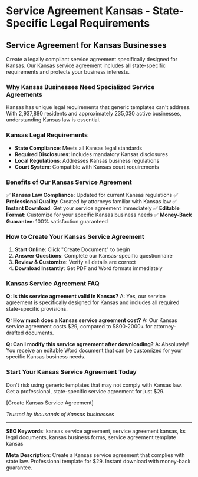 # Service Agreement Kansas - State-Specific Legal Requirements

## Service Agreement for Kansas Businesses

Create a legally compliant service agreement specifically designed for Kansas. Our Kansas service agreement includes all state-specific requirements and protects your business interests.

### Why Kansas Businesses Need Specialized Service Agreements

Kansas has unique legal requirements that generic templates can't address. With 2,937,880 residents and approximately 235,030 active businesses, understanding Kansas law is essential.

### Kansas Legal Requirements

- **State Compliance**: Meets all Kansas legal standards
- **Required Disclosures**: Includes mandatory Kansas disclosures
- **Local Regulations**: Addresses Kansas business regulations
- **Court System**: Compatible with Kansas court requirements

### Benefits of Our Kansas Service Agreement

✅ **Kansas Law Compliance**: Updated for current Kansas regulations
✅ **Professional Quality**: Created by attorneys familiar with Kansas law
✅ **Instant Download**: Get your service agreement immediately
✅ **Editable Format**: Customize for your specific Kansas business needs
✅ **Money-Back Guarantee**: 100% satisfaction guaranteed

### How to Create Your Kansas Service Agreement

1. **Start Online**: Click "Create Document" to begin
2. **Answer Questions**: Complete our Kansas-specific questionnaire
3. **Review & Customize**: Verify all details are correct
4. **Download Instantly**: Get PDF and Word formats immediately

### Kansas Service Agreement FAQ

**Q: Is this service agreement valid in Kansas?**
A: Yes, our service agreement is specifically designed for Kansas and includes all required state-specific provisions.

**Q: How much does a Kansas service agreement cost?**
A: Our Kansas service agreement costs $29, compared to $800-2000+ for attorney-drafted documents.

**Q: Can I modify this service agreement after downloading?**
A: Absolutely! You receive an editable Word document that can be customized for your specific Kansas business needs.

### Start Your Kansas Service Agreement Today

Don't risk using generic templates that may not comply with Kansas law. Get a professional, state-specific service agreement for just $29.

[Create Kansas Service Agreement]

*Trusted by thousands of Kansas businesses*

---

**SEO Keywords**: kansas service agreement, service agreement kansas, ks legal documents, kansas business forms, service agreement template kansas

**Meta Description**: Create a Kansas service agreement that complies with state law. Professional template for $29. Instant download with money-back guarantee.
